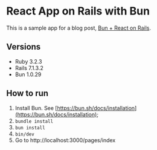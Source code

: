 # React App on Rails with Bun

This is a sample app for a blog post, [Bun + React on Rails](https://yokolet.com/2024/03/01/bun-react-on-rails.html).

## Versions
- Ruby 3.2.3
- Rails 7.1.3.2
- Bun 1.0.29

## How to run

1. Install Bun. See [https://bun.sh/docs/installation](https://bun.sh/docs/installation);
2. `bundle install`
3. `bun install`
4. `bin/dev`
5. Go to http://localhost:3000/pages/index
